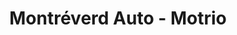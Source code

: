 ---
title: "Montréverd Auto - Motrio"
url: /montreverd/montreverd-auto-motrio/
shop: Autowerkstatt
---